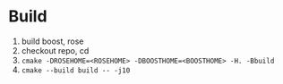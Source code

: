 # Build

1. build boost, rose
2. checkout repo, cd
3. `cmake -DROSEHOME=<ROSEHOME> -DBOOSTHOME=<BOOSTHOME> -H. -Bbuild`
4. `cmake --build build -- -j10`

